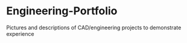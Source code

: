 # Engineering-Portfolio
Pictures and descriptions of CAD/engineering projects to demonstrate experience
